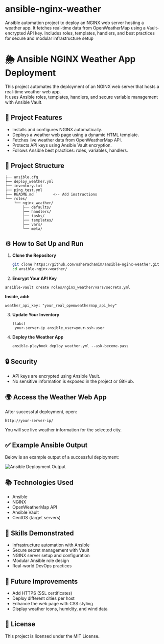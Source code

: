# ansible-nginx-weather
Ansible automation project to deploy an NGINX web server hosting a weather app. It fetches real-time data from OpenWeatherMap using a Vault-encrypted API key. Includes roles, templates, handlers, and best practices for secure and modular infrastructure setup

# 🌦️ Ansible NGINX Weather App Deployment

This project automates the deployment of an NGINX web server that hosts a real-time weather web app.  
It uses Ansible roles, templates, handlers, and secure variable management with Ansible Vault.

## 📌 Project Features

- Installs and configures NGINX automatically.
- Deploys a weather web page using a dynamic HTML template.
- Fetches live weather data from OpenWeatherMap API.
- Protects API keys using Ansible Vault encryption.
- Follows Ansible best practices: roles, variables, handlers.

## 📁 Project Structure

``` ansible-nginx-weather/
├── ansible.cfg
├── deploy_weather.yml
├── inventory.txt
├── ping_test.yml
├── README.md         <-- Add instructions
└── roles/
    └── nginx_weather/
        ├── defaults/
        ├── handlers/
        ├── tasks/
        ├── templates/
        ├── vars/
        └── meta/
```
## ⚙️ How to Set Up and Run

1. **Clone the Repository**
   ```bash
   git clone https://github.com/osherachamim/ansible-nginx-weather.git
   cd ansible-nginx-weather/
   ```
2.  **Encrypt Your API Key**
   ```
   ansible-vault create roles/nginx_weather/vars/secrets.yml
   ```
   **Inside, add:**
   ```
   weather_api_key: "your_real_openweathermap_api_key"
   ```
3. **Update Your Inventory**
   ```
   [labs]
    your-server-ip ansible_user=your-ssh-user
   ```

4. **Deploy the Weather App**
   ```
   ansible-playbook deploy_weather.yml --ask-become-pass
    ```
## 🔒 Security

- API keys are encrypted using Ansible Vault.
- No sensitive information is exposed in the project or GitHub.

## 🌍 Access the Weather Web App

After successful deployment, open:
```
http://your-server-ip/
```

You will see live weather information for the selected city.

## ✅ Example Ansible Output

Below is an example output of a successful deployment:

![Ansible Deployment Output](ansible-output.png)

## 📚 Technologies Used

- Ansible
- NGINX
- OpenWeatherMap API
- Ansible Vault
- CentOS (target servers)

## 🎯 Skills Demonstrated

- Infrastructure automation with Ansible
- Secure secret management with Vault
- NGINX server setup and configuration
- Modular Ansible role design
- Real-world DevOps practices

## 🚀 Future Improvements

- Add HTTPS (SSL certificates)
- Deploy different cities per host
- Enhance the web page with CSS styling
- Display weather icons, humidity, and wind data

## 🤝 License

This project is licensed under the MIT License.
